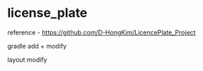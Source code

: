 ﻿# license_plate
reference - https://github.com/D-HongKim/LicencePlate_Project

gradle add + modify

layout modify
